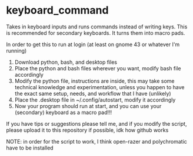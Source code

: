 # keyboard_command
Takes in keyboard inputs and runs commands instead of writing keys. This is recommended for secondary keyboards. It turns them into macro pads.

In order to get this to run at login (at least on gnome 43 or whatever I'm running)
1. Download python, bash, and desktop files
2. Place the python and bash files wherever you want, modify bash file accordingly
3. Modify the python file, instructions are inside, this may take some technical knowledge and experimentation, unless you happen to have the exact same setup, needs, and workflow that I have (unlikely)
5. Place the .desktop file in ~/.config/autostart, modify it accordingly
6. Now your program should run at start, and you can use your (secondary) keyboard as a macro pad!!!


If you have tips or suggestions please tell me, and if you modify the script, please upload it to this repository if possible, idk how github works

NOTE: in order for the script to work, I think open-razer and polychromatic have to be installed
